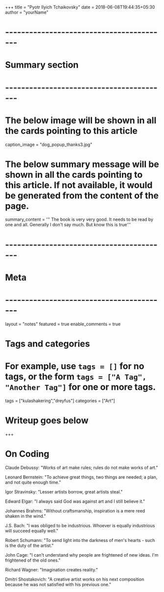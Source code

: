 +++
title = "Pyotr Ilyich Tchaikovsky"
date = 2018-06-08T19:44:35+05:30
author = "yourName"
# -----------------------------------------
# Summary section
# -----------------------------------------
# The below image will be shown in all the cards pointing to this article
caption_image = "dog_popup_thanks3.jpg"
# The below summary message will be shown in all the cards pointing to this article. If not available, it would be generated from the content of the page.
summary_content = '''
The book is very very good. It needs to be read by one and all.
Generally I don't say much. But know this is true'''
# -----------------------------------------
# Meta
# -----------------------------------------
layout = "notes"
featured = true
enable_comments = true

# Tags and categories
# For example, use `tags = []` for no tags, or the form `tags = ["A Tag", "Another Tag"]` for one or more tags.
tags = ["kulashakering","dreyfus"]
categories = ["Art"]

# Writeup goes below
+++
# On Coding
Claude Debussy: "Works of art make rules; rules do not make works of art."

Leonard Bernstein: "To achieve great things, two things are needed; a plan, and not quite enough time."

Igor Stravinsky: "Lesser artists borrow, great artists steal."

Edward Elgar: "I always said God was against art and I still believe it."

Johannes Brahms: "Without craftsmanship, inspiration is a mere reed shaken in the wind."

J.S. Bach: "I was obliged to be industrious. Whoever is equally industrious will succeed equally well."

Robert Schumann: "To send light into the darkness of men's hearts - such is the duty of the artist."

John Cage: "I can't understand why people are frightened of new ideas. I'm frightened of the old ones."

Richard Wagner: "Imagination creates reality."

Dmitri Shostakovich: "A creative artist works on his next composition because he was not satisfied with his previous one."

